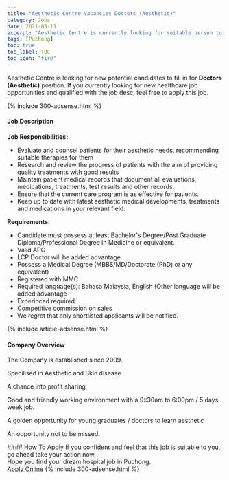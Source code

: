 ```yaml
---
title: "Aesthetic Centre Vacancies Doctors (Aesthetic)" 
category: Jobs 
date: 2021-05-11 
excerpt: "Aesthetic Centre is currently looking for suitable person to fill in the Doctors (Aesthetic) which positioned at Puchong" 
tags: [Puchong] 
toc: true 
toc_label: TOC 
toc_icon: "fire" 
--- 
```


<p>Aesthetic Centre is looking for new potential candidates to fill in for <b>Doctors (Aesthetic)</b> position. If you currently looking for new healthcare job opportunities and qualified with the job desc, feel free to apply this job.
</p>{% include 300-adsense.html %} 
<div><div><h4>Job Description</h4></div><div><div><span><div><div><div><strong>Job Responsibilities:</strong></div><ul><li>Evaluate and counsel patients for their aesthetic needs, recommending suitable therapies for them</li><li>Research and review the progress of patients with the aim of providing quality treatments with good results</li><li>Maintain patient medical records that document all evaluations, medications, treatments, test results and other records.</li><li>Ensure that the current care program is as effective for patients.</li><li>Keep up to date with latest aesthetic medical developments, treatments and medications in your relevant field.</li></ul><div><strong>Requirements:</strong></div><ul><li>Candidate must possess at least Bachelor's Degree/Post Graduate Diploma/Professional Degree in Medicine or equivalent.</li><li>Valid APC</li><li>LCP Doctor will be added advantage.</li><li>Possess a Medical Degree (MBBS/MD/Doctorate (PhD) or any equivalent)</li><li>Registered with MMC</li><li>Required language(s):&#160;Bahasa Malaysia, English (Other language will be added advantage</li><li>Experinced required</li><li>Competitive commission on sales</li><li>We regret that only shortlisted applicants will be notified.</li></ul></div></div></span></div></div></div> 
{% include article-adsense.html %} 
<div><div><h4>Company Overview</h4></div><div><div><span><div><p>The Company is established since 2009.</p><p>Specilised in Aesthetic and Skin disease</p><p>A chance into profit sharing</p><p>Good and friendly working environment with a 9::30am to 6:00pm / 5 days week job.</p><p>A golden opportunity for young graduates / doctors to learn aesthetic</p><p>An opportunity not to be missed.</p></div></span></div></div></div> 
#### How To Apply 
If you confident and feel that this job is suitable to you, go ahead take your action now. <br/> 
Hope you find your dream hospital job in Puchong. <br/> 
<a href="https://www.jobstreet.com.my/en/job/doctors-aesthetic-4563804?jobId=jobstreet-my-job-4563804" class="btn btn--warning" target="_blank" rel="nofollow noopenner">Apply Online</a> 
{% include 300-adsense.html %} 